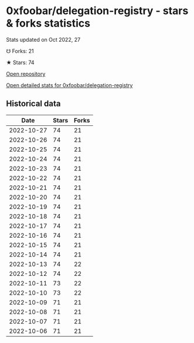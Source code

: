 # 0xfoobar/delegation-registry - stars & forks statistics

Stats updated on Oct 2022, 27

☋ Forks: 21

★ Stars: 74

[Open repository](https://github.com/0xfoobar/delegation-registry)

[Open detailed stats for 0xfoobar/delegation-registry](https://reviewgithub.com/rep/0xfoobar/delegation-registry)

## Historical data
| Date | Stars | Forks |
|------|-------|-------|
| 2022-10-27 | 74 | 21 | 
| 2022-10-26 | 74 | 21 | 
| 2022-10-25 | 74 | 21 | 
| 2022-10-24 | 74 | 21 | 
| 2022-10-23 | 74 | 21 | 
| 2022-10-22 | 74 | 21 | 
| 2022-10-21 | 74 | 21 | 
| 2022-10-20 | 74 | 21 | 
| 2022-10-19 | 74 | 21 | 
| 2022-10-18 | 74 | 21 | 
| 2022-10-17 | 74 | 21 | 
| 2022-10-16 | 74 | 21 | 
| 2022-10-15 | 74 | 21 | 
| 2022-10-14 | 74 | 21 | 
| 2022-10-13 | 74 | 22 | 
| 2022-10-12 | 74 | 22 | 
| 2022-10-11 | 73 | 22 | 
| 2022-10-10 | 73 | 22 | 
| 2022-10-09 | 71 | 21 | 
| 2022-10-08 | 71 | 21 | 
| 2022-10-07 | 71 | 21 | 
| 2022-10-06 | 71 | 21 | 

